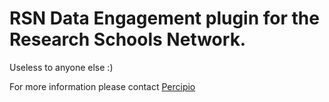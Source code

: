 # RSN Data Engagement plugin for the Research Schools Network. 

Useless to anyone else :) 

For more information please contact [Percipio](https://percipio.london)